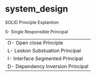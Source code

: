 # system_design

<!-- SOLID PRINCIPAL -->
SOLID Principle Explantion
<table>
    <tr>
    <tb> S- Single Responsible Principal</tb>
    </tr>
    <tr>
    <td> O- Open close Principle </td>
    </tr>
    <tr>
    <td> L- Leskon Substuation Principal</td>
    </tr>
<tr><td>I- Interface Segmented Principal</td>
    </tr>
<tr><td>D- Dependency Inversion Principal</td>
    </tr>
</table>